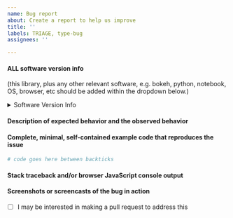 ```yaml
---
name: Bug report
about: Create a report to help us improve
title: ''
labels: TRIAGE, type-bug
assignees: ''

---
```


<!--
Thanks for contacting us! Please read and follow these instructions carefully, then delete this introductory text to keep your issue easy to read. Note that the issue tracker is NOT the place for usage questions and technical assistance; post those at [Discourse](https://discourse.holoviz.org) instead. Issues without the required information below may be closed immediately.
-->


#### ALL software version info
(this library, plus any other relevant software, e.g. bokeh, python, notebook, OS, browser, etc should be added within the dropdown below.)

<details>
    <summary>Software Version Info</summary>

```plaintext
Include version information here
```
</details>

#### Description of expected behavior and the observed behavior

#### Complete, minimal, self-contained example code that reproduces the issue

```python
# code goes here between backticks

```

#### Stack traceback and/or browser JavaScript console output

#### Screenshots or screencasts of the bug in action

- [ ] I may be interested in making a pull request to address this
